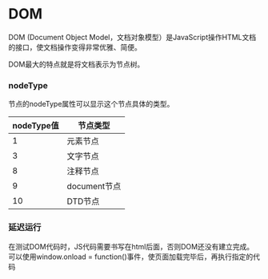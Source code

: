 # DOM

DOM (Document Object Model，文档对象模型）是JavaScript操作HTML文档的接口，使文档操作变得非常优雅、简便。

DOM最大的特点就是将文档表示为节点树。

### nodeType

节点的nodeType属性可以显示这个节点具体的类型。

| nodeType值 | 节点类型     |
| ---------- | ------------ |
| 1          | 元素节点     |
| 3          | 文字节点     |
| 8          | 注释节点     |
| 9          | document节点 |
| 10         | DTD节点      |

### 延迟运行

在测试DOM代码时，JS代码需要书写在html后面，否则DOM还没有建立完成。可以使用window.onload = function()事件，使页面加载完毕后，再执行指定的代码
